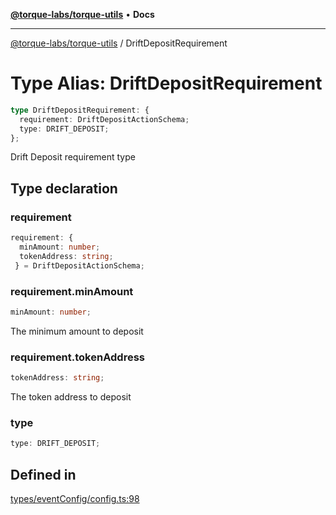 [**@torque-labs/torque-utils**](../README.md) • **Docs**

***

[@torque-labs/torque-utils](../README.md) / DriftDepositRequirement

# Type Alias: DriftDepositRequirement

```ts
type DriftDepositRequirement: {
  requirement: DriftDepositActionSchema;
  type: DRIFT_DEPOSIT;
};
```

Drift Deposit requirement type

## Type declaration

### requirement

```ts
requirement: {
  minAmount: number;
  tokenAddress: string;
 } = DriftDepositActionSchema;
```

### requirement.minAmount

```ts
minAmount: number;
```

The minimum amount to deposit

### requirement.tokenAddress

```ts
tokenAddress: string;
```

The token address to deposit

### type

```ts
type: DRIFT_DEPOSIT;
```

## Defined in

[types/eventConfig/config.ts:98](https://github.com/torque-labs/torque-utils/blob/fcba00c7b8994c0932484e8f489988b91291c603/types/eventConfig/config.ts#L98)
